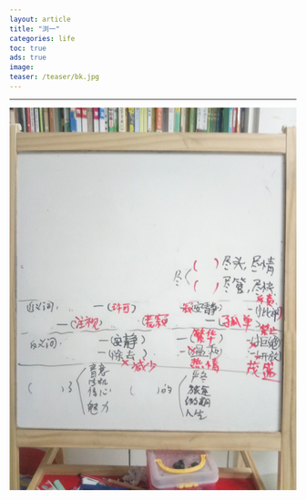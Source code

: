 ```yaml
---
layout: article
title: "浏一"
categories: life
toc: true
ads: true
image:
teaser: /teaser/bk.jpg
---
```


---



![df](https://github.com/storage201608/storage/blob/master/myhome2016/_posts/life/2016-10-01-20161001132611life.md/IMG_20160927_184016.jpg?raw=true)

